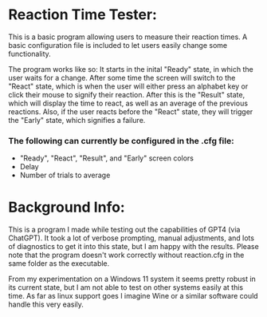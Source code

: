 # Reaction Time Tester:

This is a basic program allowing users to measure their reaction times. A basic configuration file is included to let users easily change some functionality.

The program works like so: It starts in the inital "Ready" state, in which the user waits for a change. After some time the screen will switch to the "React" state, which is when the user will either press an alphabet key or click their mouse to signify their reaction. After this is the "Result" state, which will display the time to react, as well as an average of the previous reactions. Also, if the user reacts before the "React" state, they will trigger the "Early" state, which signifies a failure.

### The following can currently be configured in the .cfg file:
 - "Ready", "React", "Result", and "Early" screen colors
 - Delay
 - Number of trials to average

# Background Info:

This is a program I made while testing out the capabilities of GPT4 (via ChatGPT). It took a lot of verbose prompting, manual adjustments, and lots of diagnostics to get it into this state, but I am happy with the results. Please note that the program doesn't work correctly without reaction.cfg in the same folder as the executable.

From my experimentation on a Windows 11 system it seems pretty robust in its current state, but I am not able to test on other systems easily at this time. As far as linux support goes I imagine Wine or a similar software could handle this very easily.
